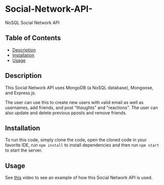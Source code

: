 # Social-Network-API-
NoSQL Social Network API 

## Table of Contents
* [Description](#description)
* [Installation](#installation)
* [Usage](#usage)


## Description
This Social Network API uses MongoDB (a NoSQL database), Mongoose, and Express.js.

The user can use this to create new users with valid email as well as usernames, add friends, and post "thoughts" and "reactions". The user can also update and delete previous pposts and remove friends. 

## Installation
To run this code, simply clone the code, open the cloned code in your favorite IDE, run `npm install` to install dependencies and then run `npm start` to start the server.

## Usage

See [this](https://drive.google.com/file/d/1hv4mVcQ4S8Jx9nCGf2HZEouD6AcmxdFv/view?usp=sharing) video to see an example of how this Social Network API is used.
